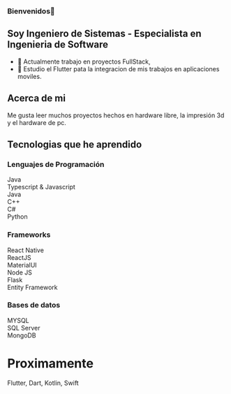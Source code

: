 ### Bienvenidos👋

## Soy Ingeniero de Sistemas - Especialista en Ingenieria de Software

- 🔭 Actualmente trabajo en proyectos FullStack,
- 🌱 Estudio el Flutter pata la integracion de mis trabajos en aplicaciones moviles.

## Acerca de mi 

Me gusta leer muchos proyectos hechos en hardware libre, la impresión 3d y el hardware de pc.

## Tecnologias que he aprendido

### Lenguajes de Programación
Java <br />
Typescript & Javascript  <br/>
Java <br/>
C++ <br/>
C# <br/>
Python <br/>

### Frameworks

React Native <br/>
ReactJS <br/>
MaterialUI <br/>
Node JS <br/>
Flask <br/>
Entity Framework <br/>

### Bases de datos

MYSQL <br/>
SQL Server <br/>
MongoDB <br/>

# Proximamente

Flutter, Dart, Kotlin, Swift


